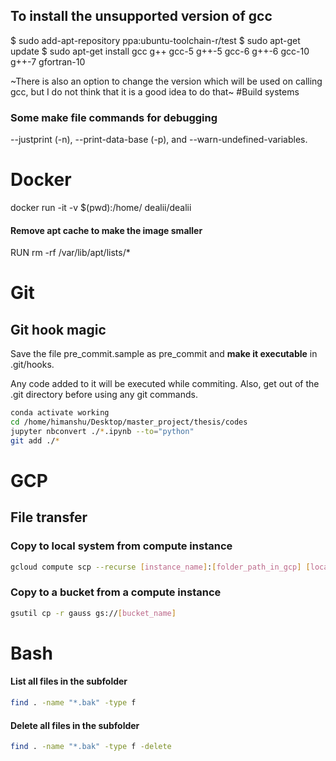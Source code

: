 ## To install the unsupported version of gcc
$ sudo add-apt-repository ppa:ubuntu-toolchain-r/test
$ sudo apt-get update
$ sudo apt-get install gcc g++ gcc-5 g++-5 gcc-6 g++-6 gcc-10 g++-7 gfortran-10

~There is also an option to change the version which will be used on calling gcc, but I do not think that it is a good idea to do that~
#Build systems
### Some make file commands for debugging
--justprint (-n), --print-data-base (-p), and --warn-undefined-variables.

# Docker
docker run -it -v $(pwd):/home/ dealii/dealii
#### Remove apt cache to make the image smaller
RUN rm -rf /var/lib/apt/lists/*


# Git
## Git hook magic
Save the file pre_commit.sample as pre_commit and __make it executable__ in .git/hooks.

Any code added to it will be executed while commiting.
Also, get out of the .git directory before using any git commands.
```bash
conda activate working
cd /home/himanshu/Desktop/master_project/thesis/codes
jupyter nbconvert ./*.ipynb --to="python"
git add ./*
```

# GCP
## File transfer
### Copy to local system from compute instance 
```bash
gcloud compute scp --recurse [instance_name]:[folder_path_in_gcp] [local_dir]
```
### Copy to a bucket from a compute instance 
```bash
gsutil cp -r gauss gs://[bucket_name]
```


# Bash
#### List all files in the subfolder
```bash
find . -name "*.bak" -type f
```

#### Delete all files in the subfolder
```bash
find . -name "*.bak" -type f -delete
```
